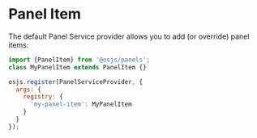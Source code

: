 # Panel Item

The default Panel Service provider allows you to add (or override) panel items:

```javascript
import {PanelItem} from '@osjs/panels';
class MyPanelItem extends PanelItem {}

osjs.register(PanelServiceProvider, {
  args: {
    registry: {
      'my-panel-item': MyPanelItem
    }
  }
});
```
